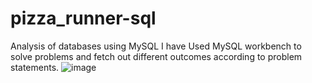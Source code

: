 # pizza_runner-sql
Analysis of databases using MySQL
I have Used MySQL workbench to solve problems and fetch out different outcomes according to problem statements.
![image](https://user-images.githubusercontent.com/115908261/224481867-c81d8a13-ed5c-4bc9-b818-ea0cfa408aa4.png)

